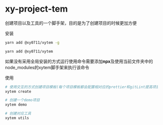 # xy-project-tem

创建项目以及工具的一个脚手架，目的是为了创建项目的时候更加方便

安装
```bash
yarn add @xy0711/xytem -g
```

```bash
yarn add @xy0711/xytem
```
如果没有采用全局安装的方式运行使用命令需要添加**npx**及使用当前文件夹中的node_modules的xytem脚手架来执行该命令

使用
```bash
# 使用交互的方式创建项目模板(每个项目模板都会配置相对应的prettier和gitLint提高项目规范性和项目常用的配置，具体可以看相对应的项目说明文档)
xytem create
```

```bash
# 创建一个demo项目
xytem demo
```
```bash
# 创建对应工具
xytem utils
```